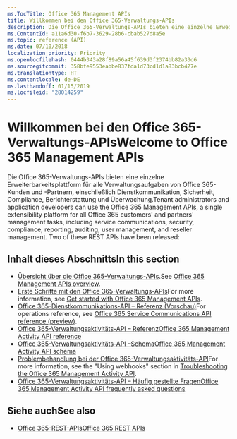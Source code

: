 ```yaml
---
ms.TocTitle: Office 365 Management APIs
title: Willkommen bei den Office 365-Verwaltungs-APIs
description: Die Office 365-Verwaltungs-APIs bieten eine einzelne Erweiterbarkeitsplattform für alle Verwaltungsaufgaben von Office 365-Kunden und -Partnern, einschließlich Dienstkommunikation, Sicherheit, Compliance, Berichterstattung und Überwachung.
ms.ContentId: a11a6d30-f6b7-3629-28b6-cbab527d8a5e
ms.topic: reference (API)
ms.date: 07/10/2018
localization_priority: Priority
ms.openlocfilehash: 0444b343a28f89a56a45f639d3f2374bb82a33d6
ms.sourcegitcommit: 358bfe9553eabbe837fda1d73cd1d1a83bcb427e
ms.translationtype: HT
ms.contentlocale: de-DE
ms.lasthandoff: 01/15/2019
ms.locfileid: "28014259"
---
```

# <a name="welcome-to-office-365-management-apis"></a><span data-ttu-id="77777-103">Willkommen bei den Office 365-Verwaltungs-APIs</span><span class="sxs-lookup"><span data-stu-id="77777-103">Welcome to Office 365 Management APIs</span></span>

<span data-ttu-id="77777-104">Die Office 365-Verwaltungs-APIs bieten eine einzelne Erweiterbarkeitsplattform für alle Verwaltungsaufgaben von Office 365-Kunden und -Partnern, einschließlich Dienstkommunikation, Sicherheit, Compliance, Berichterstattung und Überwachung.</span><span class="sxs-lookup"><span data-stu-id="77777-104">Tenant administrators and application developers can use the Office 365 Management APIs, a single extensibility platform for all Office 365 customers' and partners' management tasks, including service communications, security, compliance, reporting, auditing, user management, and reseller management. Two of these REST APIs have been released:</span></span>

## <a name="in-this-section"></a><span data-ttu-id="77777-105">Inhalt dieses Abschnitts</span><span class="sxs-lookup"><span data-stu-id="77777-105">In this section</span></span>

- <span data-ttu-id="77777-106">[Übersicht über die Office 365-Verwaltungs-APIs](office-365-management-apis-overview.md).</span><span class="sxs-lookup"><span data-stu-id="77777-106">See [Office 365 Management APIs overview](office-365-management-apis-overview.md).</span></span>
- <span data-ttu-id="77777-107">[Erste Schritte mit den Office 365-Verwaltungs-APIs](get-started-with-office-365-management-apis.md)</span><span class="sxs-lookup"><span data-stu-id="77777-107">For more information, see [Get started with Office 365 Management APIs](get-started-with-office-365-management-apis.md).</span></span>
- <span data-ttu-id="77777-108">[Office 365-Dienstkommunikations-API – Referenz (Vorschau)](office-365-service-communications-api-reference.md)</span><span class="sxs-lookup"><span data-stu-id="77777-108">For operations reference, see [Office 365 Service Communications API reference (preview)](office-365-service-communications-api-reference.md).</span></span>
- [<span data-ttu-id="77777-109">Office 365-Verwaltungsaktivitäts-API – Referenz</span><span class="sxs-lookup"><span data-stu-id="77777-109">Office 365 Management Activity API reference</span></span>](office-365-management-activity-api-reference.md)
- [<span data-ttu-id="77777-110">Office 365-Verwaltungsaktivitäts-API –Schema</span><span class="sxs-lookup"><span data-stu-id="77777-110">Office 365 Management Activity API schema</span></span>](office-365-management-activity-api-schema.md)
- <span data-ttu-id="77777-111">[Problembehandlung bei der Office 365-Verwaltungsaktivitäts-API](troubleshooting-the-office-365-management-activity-api.md)</span><span class="sxs-lookup"><span data-stu-id="77777-111">For more information, see the "Using webhooks" section in [Troubleshooting the Office 365 Management Activity API](troubleshooting-the-office-365-management-activity-api.md).</span></span>
- [<span data-ttu-id="77777-112">Office 365-Verwaltungsaktivitäts-API – Häufig gestellte Fragen</span><span class="sxs-lookup"><span data-stu-id="77777-112">Office 365 Management Activity API frequently asked questions</span></span>](office-365-management-activity-api-faq.md)

## <a name="see-also"></a><span data-ttu-id="77777-113">Siehe auch</span><span class="sxs-lookup"><span data-stu-id="77777-113">See also</span></span>

- [<span data-ttu-id="77777-114">Office 365-REST-APIs</span><span class="sxs-lookup"><span data-stu-id="77777-114">Office 365 REST APIs</span></span>](https://docs.microsoft.com/de-DE/previous-versions/office/office-365-api/how-to/platform-development-overview)
